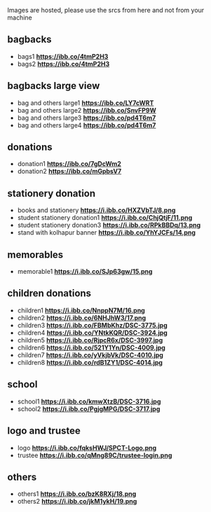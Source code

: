 Images are hosted, please use the srcs from here and not from your machine 

## bagbacks 
- bags1 **https://ibb.co/4tmP2H3**
- bags2 **https://ibb.co/4tmP2H3**


## bagbacks large view
- bag and others large1 **https://ibb.co/LY7cWRT**
- bag and others large2 **https://ibb.co/SnvFP9W**
- bag and others large3 **https://ibb.co/pd4T6m7**
- bag and others large4 **https://ibb.co/pd4T6m7**

## donations
- donation1 **https://ibb.co/7gDcWm2**
- donation2 **https://ibb.co/mGpbsV7**


## stationery donation
- books and stationery **https://i.ibb.co/HXZVbTJ/8.png**
- student stationery donation1 **https://i.ibb.co/ChjQtjF/11.png**
- student stationery donation3 **https://i.ibb.co/RPkBBDq/13.png**
- stand with kolhapur banner **https://i.ibb.co/YhYJCFs/14.png**


## memorables 
- memorable1 **https://i.ibb.co/SJp63gw/15.png**

## children donations 
- children1 **https://i.ibb.co/NnppN7M/16.png**
- children2 **https://i.ibb.co/6NHJhW3/17.png**
- children3 **https://i.ibb.co/FBMbKhz/DSC-3775.jpg**
- children4 **https://i.ibb.co/YNtkKQR/DSC-3924.jpg**
- children5 **https://i.ibb.co/RjpcR6x/DSC-3997.jpg**
- children6 **https://i.ibb.co/521Y1Yn/DSC-4009.jpg**
- children7 **https://i.ibb.co/yVkjbVk/DSC-4010.jpg**
- children8 **https://i.ibb.co/rdB1ZY1/DSC-4014.jpg**

## school
- school1 **https://i.ibb.co/kmwXtzB/DSC-3716.jpg**
- school2 **https://i.ibb.co/PgjgMPG/DSC-3717.jpg**

## logo and trustee
- logo **https://i.ibb.co/fqksHWJ/SPCT-Logo.png**
- trustee **https://i.ibb.co/qMng89C/trustee-login.png**

## others 
- others1 **https://i.ibb.co/bzK8RXj/18.png**
- others2 **https://i.ibb.co/jkM1ykH/19.png**
